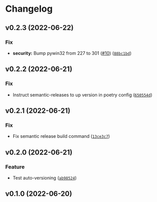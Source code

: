 # Changelog

<!--next-version-placeholder-->

## v0.2.3 (2022-06-22)
### Fix
* **security:** Bump pywin32 from 227 to 301 ([#10](https://github.com/developmentseed/pydantic-ssm-settings/issues/10)) ([`88bc1bd`](https://github.com/developmentseed/pydantic-ssm-settings/commit/88bc1bd3c52fd14e4dfa39d6e8d54e1e7073ad50))

## v0.2.2 (2022-06-21)
### Fix
* Instruct semantic-releases to up version in poetry config ([`650554d`](https://github.com/developmentseed/pydantic-ssm-settings/commit/650554df56e479d64039418a0738d80901b19432))

## v0.2.1 (2022-06-21)
### Fix
* Fix semantic release build command ([`13ce3c7`](https://github.com/developmentseed/pydantic-ssm-settings/commit/13ce3c7106d180c44a51462cdab497391afa21ea))

## v0.2.0 (2022-06-21)
### Feature
* Test auto-versioning ([`ab98524`](https://github.com/developmentseed/pydantic-ssm-settings/commit/ab98524d205d0b6567f2221b6804238cbab87568))

## v0.1.0 (2022-06-20)

